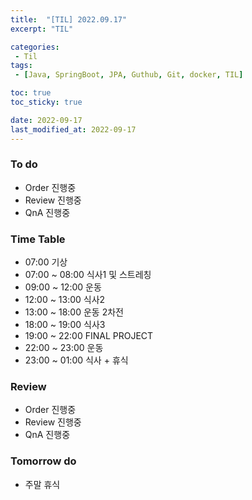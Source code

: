 ```yaml
---
title:  "[TIL] 2022.09.17"
excerpt: "TIL"

categories:
 - Til
tags:
 - [Java, SpringBoot, JPA, Guthub, Git, docker, TIL]

toc: true
toc_sticky: true

date: 2022-09-17
last_modified_at: 2022-09-17
---
```


### To do
- Order 진행중
- Review 진행중
- QnA 진행중

### Time Table
- 07:00 기상
- 07:00 ~ 08:00 식사1 및 스트레칭
- 09:00 ~ 12:00 운동   
- 12:00 ~ 13:00 식사2
- 13:00 ~ 18:00 운동 2차전
- 18:00 ~ 19:00 식사3
- 19:00 ~ 22:00 FINAL PROJECT
- 22:00 ~ 23:00 운동
- 23:00 ~ 01:00 식사 + 휴식


### Review
- Order 진행중
- Review 진행중
- QnA 진행중

### Tomorrow do
- 주말 휴식